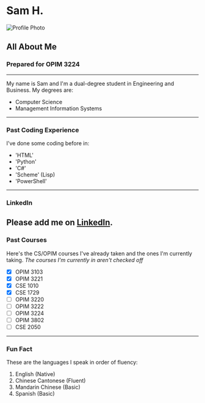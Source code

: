 # Sam H.
![Profile Photo](https://media.licdn.com/dms/image/C4D03AQFEPFs-IbOUDw/profile-displayphoto-shrink_100_100/0?e=1554336000&v=beta&t=OM6rPPH7zYHdLXVkkgyqqiXRgjKaPP0vp8jt4PD9vz8)
## All About Me
### Prepared for OPIM 3224
---

My name is Sam and I'm a dual-degree student in Engineering and Business.
My degrees are: 
- Computer Science
- Management Information Systems
---

### Past Coding Experience
I've done some coding before in:
- 'HTML'
- 'Python'
- 'C#' 
- 'Scheme' (Lisp)
- 'PowerShell'
---

### LinkedIn
Please add me on [LinkedIn](https://www.linkedin.com/in/samshuang/). 
---

### Past Courses
Here's the CS/OPIM courses I've already taken and the ones I'm currently taking.
*The courses I'm currently in aren't checked off*
- [x] OPIM 3103
- [x] OPIM 3221
- [x] CSE 1010
- [x] CSE 1729
- [ ] OPIM 3220
- [ ] OPIM 3222
- [ ] OPIM 3224
- [ ] OPIM 3802
- [ ] CSE 2050
---

### Fun Fact
These are the languages I speak in order of fluency: 
1. English (Native)
2. Chinese Cantonese (Fluent)
3. Mandarin Chinese (Basic)
4. Spanish (Basic)
